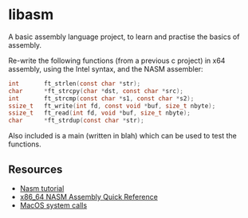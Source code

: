 # libasm

A basic assembly language project, to learn and practise the basics of assembly.

Re-write the following functions (from a previous c project) in x64 assembly, using the Intel syntax, and the NASM assembler:

```C
int       ft_strlen(const char *str);
char      *ft_strcpy(char *dst, const char *src);
int       ft_strcmp(const char *s1, const char *s2);
ssize_t   ft_write(int fd, const void *buf, size_t nbyte);
ssize_t   ft_read(int fd, void *buf, size_t nbyte);
char      *ft_strdup(const char *str);
```

Also included is a main (written in blah) which can be used to test the functions.

## Resources

* [Nasm tutorial](https://cs.lmu.edu/~ray/notes/nasmtutorial/)
* [x86_64 NASM Assembly Quick Reference](https://www.cs.uaf.edu/2017/fall/cs301/reference/x86_64.html)
* [MacOS system calls](https://opensource.apple.com/source/xnu/xnu-1504.3.12/bsd/kern/syscalls.master)

